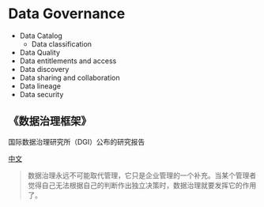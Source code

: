
# Data Governance
- Data Catalog
  - Data classification
- Data Quality
- Data entitlements and access
- Data discovery
- Data sharing and collaboration
- Data lineage
- Data security



## 《数据治理框架》
国际数据治理研究所（DGI）公布的研究报告

[中文](https://www.secrss.com/articles/8879)
> 数据治理永远不可能取代管理，它只是企业管理的一个补充。当某个管理者觉得自己无法根据自己的判断作出独立决策时，数据治理就要发挥它的作用了。

